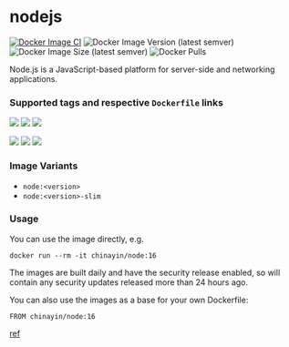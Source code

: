 # nodejs

[![Docker Image CI](https://github.com/chinayin-docker/node/actions/workflows/ci.yml/badge.svg?event=schedule)](https://github.com/chinayin-docker/php/actions/workflows/ci.yml)
![Docker Image Version (latest semver)](https://img.shields.io/docker/v/chinayin/node?sort=semver)
![Docker Image Size (latest semver)](https://img.shields.io/docker/image-size/chinayin/node?sort=semver)
![Docker Pulls](https://img.shields.io/docker/pulls/chinayin/node)

Node.js is a JavaScript-based platform for server-side and networking applications.

### Supported tags and respective `Dockerfile` links

![](https://img.shields.io/docker/v/chinayin/node/14)
![](https://img.shields.io/docker/v/chinayin/node/16)
![](https://img.shields.io/docker/v/chinayin/node/18)

![](https://img.shields.io/docker/v/chinayin/node/14-slim)
![](https://img.shields.io/docker/v/chinayin/node/16-slim)
![](https://img.shields.io/docker/v/chinayin/node/18-slim)

### Image Variants

- `node:<version>`
- `node:<version>-slim`

### Usage

You can use the image directly, e.g.

```
docker run --rm -it chinayin/node:16
```

The images are built daily and have the security release enabled, so will contain any security updates released more
than 24 hours ago.

You can also use the images as a base for your own Dockerfile:

```
FROM chinayin/node:16
```

[ref](https://github.com/nodejs/docker-node)

